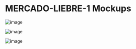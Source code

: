 # MERCADO-LIEBRE-1 Mockups

![image](https://user-images.githubusercontent.com/118217155/208220466-ab72ed05-be6e-4d0b-a971-a5b4b65d2947.png)


![image](https://user-images.githubusercontent.com/118217155/208220469-f197c221-285a-469f-8036-4610a8980101.png)


![image](https://user-images.githubusercontent.com/118217155/208220473-db6be3cf-4efc-44ee-a10d-1b2b96d9ea7d.png)
